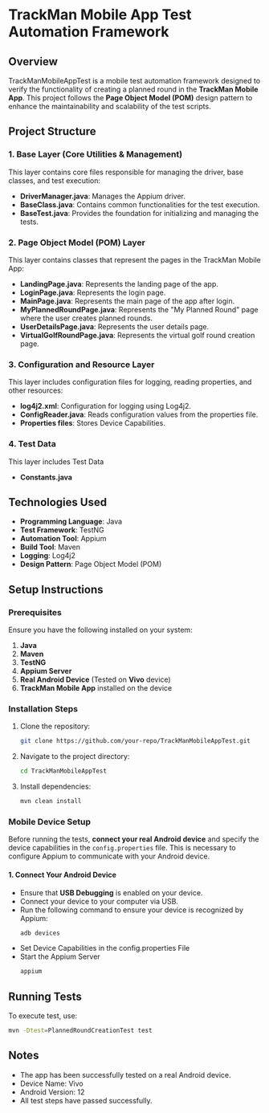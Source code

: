 # TrackMan Mobile App Test Automation Framework

## Overview

TrackManMobileAppTest is a mobile test automation framework designed to verify the functionality of creating a planned round in the **TrackMan Mobile App**. This project follows the **Page Object Model (POM)** design pattern to enhance the maintainability and scalability of the test scripts.

## Project Structure

### 1. Base Layer (Core Utilities & Management)
This layer contains core files responsible for managing the driver, base classes, and test execution:
- **DriverManager.java**: Manages the Appium driver.
- **BaseClass.java**: Contains common functionalities for the test execution.
- **BaseTest.java**: Provides the foundation for initializing and managing the tests.

### 2. Page Object Model (POM) Layer
This layer contains classes that represent the pages in the TrackMan Mobile App:
- **LandingPage.java**: Represents the landing page of the app.
- **LoginPage.java**: Represents the login page.
- **MainPage.java**: Represents the main page of the app after login.
- **MyPlannedRoundPage.java**: Represents the "My Planned Round" page where the user creates planned rounds.
- **UserDetailsPage.java**: Represents the user details page.
- **VirtualGolfRoundPage.java**: Represents the virtual golf round creation page.

### 3. Configuration and Resource Layer
This layer includes configuration files for logging, reading properties, and other resources:
- **log4j2.xml**: Configuration for logging using Log4j2.
- **ConfigReader.java**: Reads configuration values from the properties file.
- **Properties files**: Stores Device Capabilities.

### 4. Test Data
This layer includes Test Data
- **Constants.java** 

## Technologies Used

- **Programming Language**: Java
- **Test Framework**: TestNG
- **Automation Tool**: Appium
- **Build Tool**: Maven
- **Logging**: Log4j2
- **Design Pattern**: Page Object Model (POM)

## Setup Instructions

### Prerequisites

Ensure you have the following installed on your system:
1. **Java**
2. **Maven**
3. **TestNG**
4. **Appium Server**
5. **Real Android Device** (Tested on **Vivo** device)
6. **TrackMan Mobile App** installed on the device

### Installation Steps

1. Clone the repository:
   ```sh
   git clone https://github.com/your-repo/TrackManMobileAppTest.git

2. Navigate to the project directory:
   ```sh
   cd TrackManMobileAppTest
   ```
3. Install dependencies:
   ```sh
   mvn clean install
   ```
### Mobile Device Setup

Before running the tests, **connect your real Android device** and specify the device capabilities in the `config.properties` file. This is necessary to configure Appium to communicate with your Android device.

#### 1. Connect Your Android Device

- Ensure that **USB Debugging** is enabled on your device.
- Connect your device to your computer via USB.
- Run the following command to ensure your device is recognized by Appium:
  ```sh
  adb devices
- Set Device Capabilities in the config.properties File
- Start the Appium Server
  ```sh
  appium
  
## Running Tests
To execute test, use:
```sh
mvn -Dtest=PlannedRoundCreationTest test
```

## Notes
 - The app has been successfully tested on a real Android device.
 - Device Name: Vivo
 - Android Version: 12
 - All test steps have passed successfully.





  

